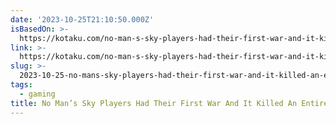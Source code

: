 ```yaml
---
date: '2023-10-25T21:10:50.000Z'
isBasedOn: >-
  https://kotaku.com/no-man-s-sky-players-had-their-first-war-and-it-killed-1821399331
link: >-
  https://kotaku.com/no-man-s-sky-players-had-their-first-war-and-it-killed-1821399331
slug: >-
  2023-10-25-no-mans-sky-players-had-their-first-war-and-it-killed-an-entire-civilizati
tags:
  - gaming
title: No Man’s Sky Players Had Their First War And It Killed An Entire Civilizati
---
```


